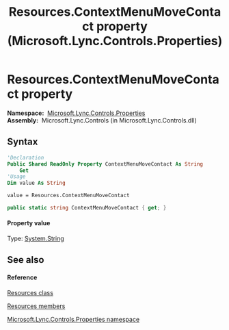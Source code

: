 ﻿---
title: Resources.ContextMenuMoveContact property  (Microsoft.Lync.Controls.Properties)
TOCTitle: 'ContextMenuMoveContact property '
ms:assetid: P:Microsoft.Lync.Controls.Properties.Resources.ContextMenuMoveContact_DI_3_UC_OCS14MrefLyncWPF
ms:mtpsurl: https://msdn.microsoft.com/en-us/library/microsoft.lync.controls.properties.resources.contextmenumovecontact_di_3_uc_ocs14mreflyncwpf(v=office.15)
ms:contentKeyID: 48596810
ms.date: 07/28/2014
mtps_version: v=office.15
f1_keywords:
- Microsoft.Lync.Controls.Properties.Resources.ContextMenuMoveContact
dev_langs:
- CSharp
- JScript
- VB
- other
---

# Resources.ContextMenuMoveContact property

**Namespace:**  [Microsoft.Lync.Controls.Properties](microsoft-lync-controls-properties-namespace_1.md)  
**Assembly:**  Microsoft.Lync.Controls (in Microsoft.Lync.Controls.dll)

## Syntax

``` vb
'Declaration
Public Shared ReadOnly Property ContextMenuMoveContact As String
    Get
'Usage
Dim value As String

value = Resources.ContextMenuMoveContact
```

``` csharp
public static string ContextMenuMoveContact { get; }
```

#### Property value

Type: [System.String](http://msdn2.microsoft.com/en-us/library/s1wwdcbf)  

## See also

#### Reference

[Resources class](resources-class-microsoft-lync-controls-properties_1.md)

[Resources members](resources-members-microsoft-lync-controls-properties_1.md)

[Microsoft.Lync.Controls.Properties namespace](microsoft-lync-controls-properties-namespace_1.md)

